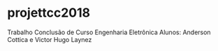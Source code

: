 # projettcc2018
Trabalho Conclusão de Curso Engenharia Eletrônica
Alunos: Anderson Cottica e Victor Hugo Laynez

